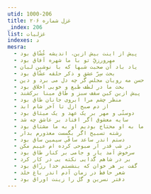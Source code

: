```yaml
---
utid: 1000-206
title: غزل شماره ۲۰۶
_index: 206
list: غزلیات
indexes: د
mesra:
  - پیش از اینت بیش ازین، اندیشه عُشّاق بود
  - مهرورزیِّ تو با ما شهره آفاق بود
  - یاد باد آن صحبت شبها که با نوشین لبان
  - بحث سِرّ عشق و ذکر حلقه عشّاق بود
  - حسن مه رویان مجلس گر چه دل می برد و دین
  - بحث ما در لطف طبع و خوبی اخلاق بود
  - پیش ازین کین سقف سبز و طاق مینا برکشند
  - منظر چشم مرا ابروی جانان طاق بود
  - از دم صبح ازل تا آخر شام ابد
  - دوستّی و مهر بر یک عهد و یک میثاق بود
  - سایه معشوق اگر افتاد بر عاشق چه شد
  - ما به او محتاج بودیم او به ما مشتاق بود
  - رشته تسبیح اگر بگسست معذورم بدار
  - دستم اندر ساعد ساقّیِ سیمین ساق بود
  - در شب قدر ار صبوحی کرده ام عیبم مکن
  - سرخوش آمد یار و جامی بر کنار طاق بود
  - بر در شاهم گدایی نکته یی در کار کرد
  - گفت بر هر خوان که بنشستم خدا رزّاق بود
  - شعر حافظ در زمان آدم اندر باغ خلد
  - دفتر نسرین و گل را زینت اوراق بود
---
```

